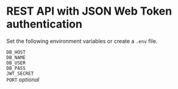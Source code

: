 # REST API with JSON Web Token authentication

Set the following environment variables or create a `.env` file.

`DB_HOST`  
`DB_NAME`  
`DB_USER`  
`DB_PASS`  
`JWT_SECRET`  
`PORT` *optional*
